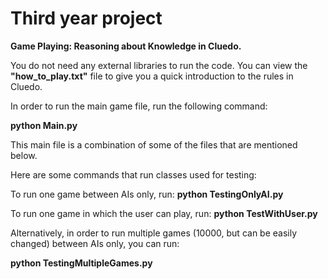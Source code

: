 # Third year project

**Game Playing: Reasoning about Knowledge in Cluedo.**

You do not need any external libraries to run the code. You can view the **"how_to_play.txt"** file to give you a quick introduction to the rules in Cluedo.

In order to run the main game file, run the following command:

**python Main.py**

This main file is a combination of some of the files that are mentioned below.



Here are some commands that run classes used for testing:

To run one game between AIs only, run: **python TestingOnlyAI.py**

To run one game in which the user can play, run: **python TestWithUser.py**

Alternatively, in order to run multiple games (10000, but can be easily changed) between AIs only, you can run:

**python TestingMultipleGames.py**

